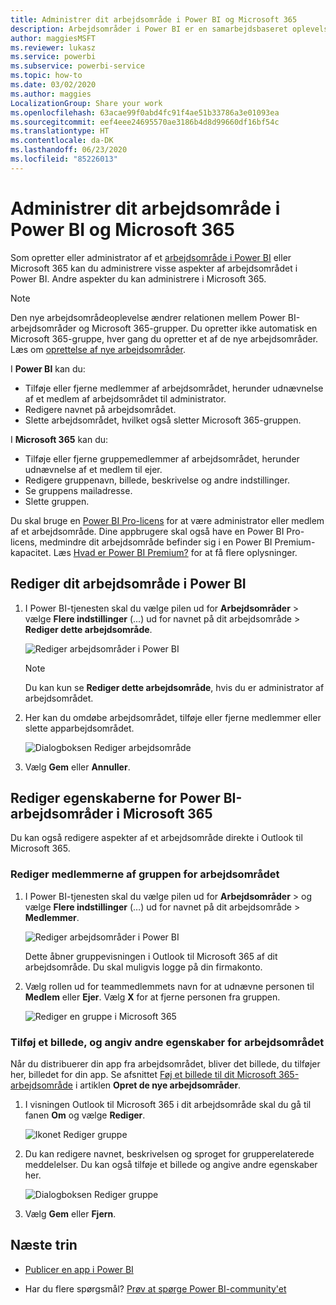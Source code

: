 ```yaml
---
title: Administrer dit arbejdsområde i Power BI og Microsoft 365
description: Arbejdsområder i Power BI er en samarbejdsbaseret oplevelse baseret på Microsoft 365-grupper. Administrer dine arbejdsområder i både Power BI og Microsoft 365.
author: maggiesMSFT
ms.reviewer: lukasz
ms.service: powerbi
ms.subservice: powerbi-service
ms.topic: how-to
ms.date: 03/02/2020
ms.author: maggies
LocalizationGroup: Share your work
ms.openlocfilehash: 63acae99f0abd4fc91f4ae51b33786a3e01093ea
ms.sourcegitcommit: eef4eee24695570ae3186b4d8d99660df16bf54c
ms.translationtype: HT
ms.contentlocale: da-DK
ms.lasthandoff: 06/23/2020
ms.locfileid: "85226013"
---
```

# <a name="manage-your-workspace-in-power-bi-and-microsoft-365"></a>Administrer dit arbejdsområde i Power BI og Microsoft 365

Som opretter eller administrator af et [arbejdsområde i Power BI](service-create-distribute-apps.md) eller Microsoft 365 kan du administrere visse aspekter af arbejdsområdet i Power BI. Andre aspekter du kan administrere i Microsoft 365.

> [!NOTE]
> Den nye arbejdsområdeoplevelse ændrer relationen mellem Power BI-arbejdsområder og Microsoft 365-grupper. Du opretter ikke automatisk en Microsoft 365-gruppe, hver gang du opretter et af de nye arbejdsområder. Læs om [oprettelse af nye arbejdsområder](service-create-the-new-workspaces.md).

I **Power BI** kan du:

* Tilføje eller fjerne medlemmer af arbejdsområdet, herunder udnævnelse af et medlem af arbejdsområdet til administrator.
* Redigere navnet på arbejdsområdet.
* Slette arbejdsområdet, hvilket også sletter Microsoft 365-gruppen.

I **Microsoft 365** kan du:

* Tilføje eller fjerne gruppemedlemmer af arbejdsområdet, herunder udnævnelse af et medlem til ejer.
* Redigere gruppenavn, billede, beskrivelse og andre indstillinger.
* Se gruppens mailadresse.
* Slette gruppen.

Du skal bruge en [Power BI Pro-licens](../fundamentals/service-features-license-type.md) for at være administrator eller medlem af et arbejdsområde. Dine appbrugere skal også have en Power BI Pro-licens, medmindre dit arbejdsområde befinder sig i en Power BI Premium-kapacitet. Læs [Hvad er Power BI Premium?](../admin/service-premium-what-is.md) for at få flere oplysninger.

## <a name="edit-your-workspace-in-power-bi"></a>Rediger dit arbejdsområde i Power BI

1. I Power BI-tjenesten skal du vælge pilen ud for **Arbejdsområder** > vælge **Flere indstillinger** (...) ud for navnet på dit arbejdsområde > **Rediger dette arbejdsområde**.

   ![Rediger arbejdsområder i Power BI](media/service-manage-app-workspace-in-power-bi-and-office-365/power-bi-app-ellipsis.png)

   > [!NOTE]
   > Du kan kun se **Rediger dette arbejdsområde**, hvis du er administrator af arbejdsområdet.

1. Her kan du omdøbe arbejdsområdet, tilføje eller fjerne medlemmer eller slette apparbejdsområdet.

   ![Dialogboksen Rediger arbejdsområde](media/service-manage-app-workspace-in-power-bi-and-office-365/power-bi-app-edit-workspace.png)

1. Vælg **Gem** eller **Annuller**.

## <a name="edit-power-bi-workspace-properties-in-microsoft-365"></a>Rediger egenskaberne for Power BI-arbejdsområder i Microsoft 365

Du kan også redigere aspekter af et arbejdsområde direkte i Outlook til Microsoft 365.

### <a name="edit-the-members-of-the-workspace-group"></a>Rediger medlemmerne af gruppen for arbejdsområdet

1. I Power BI-tjenesten skal du vælge pilen ud for **Arbejdsområder** > og vælge **Flere indstillinger** (…) ud for navnet på dit arbejdsområde > **Medlemmer**.

   ![Rediger arbejdsområder i Power BI](media/service-manage-app-workspace-in-power-bi-and-office-365/power-bi-app-ellipsis-members.png)

   Dette åbner gruppevisningen i Outlook til Microsoft 365 af dit arbejdsområde. Du skal muligvis logge på din firmakonto.

1. Vælg rollen ud for teammedlemmets navn for at udnævne personen til **Medlem** eller **Ejer**. Vælg **X** for at fjerne personen fra gruppen.

   ![Rediger en gruppe i Microsoft 365](media/service-manage-app-workspace-in-power-bi-and-office-365/pbi_managegroupo365.png)

### <a name="add-an-image-and-set-other-workspace-properties"></a>Tilføj et billede, og angiv andre egenskaber for arbejdsområdet

Når du distribuerer din app fra arbejdsområdet, bliver det billede, du tilføjer her, billedet for din app. Se afsnittet [Føj et billede til dit Microsoft 365-arbejdsområde](service-create-workspaces.md#add-an-image-to-your-microsoft-365-workspace-optional) i artiklen **Opret de nye arbejdsområder**.

1. I visningen Outlook til Microsoft 365 i dit arbejdsområde skal du gå til fanen **Om** og vælge **Rediger**.

    ![Ikonet Rediger gruppe](media/service-manage-app-workspace-in-power-bi-and-office-365/pbi_editgroupo365.png)
1. Du kan redigere navnet, beskrivelsen og sproget for grupperelaterede meddelelser. Du kan også tilføje et billede og angive andre egenskaber her.

   ![Dialogboksen Rediger gruppe](media/service-manage-app-workspace-in-power-bi-and-office-365/pbi_editgrpo365dialog.png)

1. Vælg **Gem** eller **Fjern**.

## <a name="next-steps"></a>Næste trin

* [Publicer en app i Power BI](service-create-distribute-apps.md)

* Har du flere spørgsmål? [Prøv at spørge Power BI-community'et](https://community.powerbi.com/)
